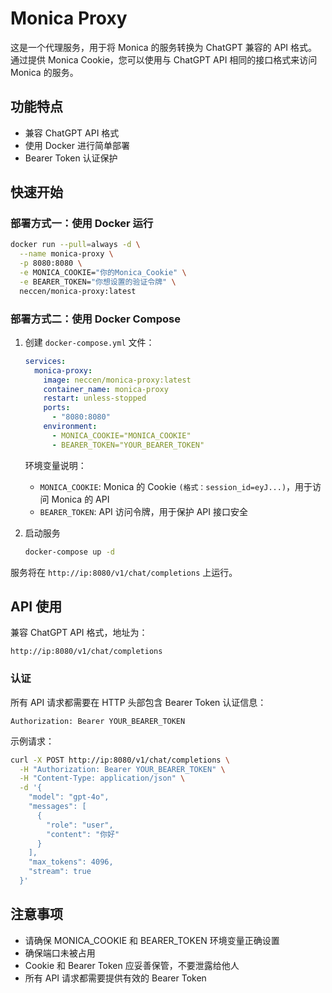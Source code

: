# Monica Proxy

这是一个代理服务，用于将 Monica 的服务转换为 ChatGPT 兼容的 API 格式。通过提供 Monica Cookie，您可以使用与 ChatGPT API
相同的接口格式来访问 Monica 的服务。

## 功能特点

- 兼容 ChatGPT API 格式
- 使用 Docker 进行简单部署
- Bearer Token 认证保护

## 快速开始

### 部署方式一：使用 Docker 运行

```bash
docker run --pull=always -d \
  --name monica-proxy \
  -p 8080:8080 \
  -e MONICA_COOKIE="你的Monica_Cookie" \
  -e BEARER_TOKEN="你想设置的验证令牌" \
  neccen/monica-proxy:latest
```

### 部署方式二：使用 Docker Compose

1. 创建 `docker-compose.yml` 文件：
   ```yaml
   services:
     monica-proxy:
       image: neccen/monica-proxy:latest
       container_name: monica-proxy
       restart: unless-stopped
       ports:
         - "8080:8080"
       environment:
         - MONICA_COOKIE="MONICA_COOKIE"
         - BEARER_TOKEN="YOUR_BEARER_TOKEN"
   ```

   环境变量说明：
    - `MONICA_COOKIE`: Monica 的 Cookie `(格式：session_id=eyJ...)`，用于访问 Monica 的 API
    - `BEARER_TOKEN`: API 访问令牌，用于保护 API 接口安全

2. 启动服务
   ```bash
   docker-compose up -d
   ```

服务将在 `http://ip:8080/v1/chat/completions` 上运行。

## API 使用

兼容 ChatGPT API 格式，地址为：

```
http://ip:8080/v1/chat/completions
```

### 认证

所有 API 请求都需要在 HTTP 头部包含 Bearer Token 认证信息：

```http
Authorization: Bearer YOUR_BEARER_TOKEN
```

示例请求：

```bash
curl -X POST http://ip:8080/v1/chat/completions \
  -H "Authorization: Bearer YOUR_BEARER_TOKEN" \
  -H "Content-Type: application/json" \
  -d '{
    "model": "gpt-4o",
    "messages": [
      {
        "role": "user",
        "content": "你好"
      }
    ],
    "max_tokens": 4096, 
    "stream": true
  }'
```

## 注意事项

- 请确保 MONICA_COOKIE 和 BEARER_TOKEN 环境变量正确设置
- 确保端口未被占用
- Cookie 和 Bearer Token 应妥善保管，不要泄露给他人
- 所有 API 请求都需要提供有效的 Bearer Token